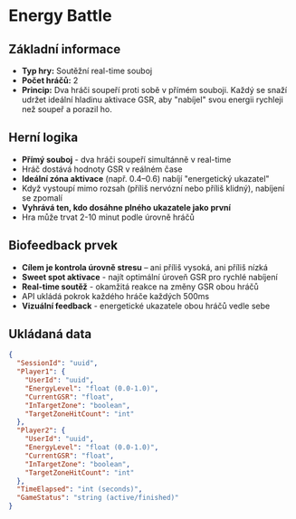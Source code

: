 # Energy Battle

## Základní informace

- **Typ hry:** Soutěžní real-time souboj
- **Počet hráčů:** 2
- **Princip:** Dva hráči soupeří proti sobě v přímém souboji. Každý se snaží udržet ideální hladinu aktivace GSR, aby "nabíjel" svou energii rychleji než soupeř a porazil ho.

## Herní logika

- **Přímý souboj** - dva hráči soupeří simultánně v real-time
- Hráč dostává hodnoty GSR v reálném čase
- **Ideální zóna aktivace** (např. 0.4–0.6) nabíjí "energetický ukazatel"
- Když vystoupí mimo rozsah (příliš nervózní nebo příliš klidný), nabíjení se zpomalí
- **Vyhrává ten, kdo dosáhne plného ukazatele jako první**
- Hra může trvat 2-10 minut podle úrovně hráčů

## Biofeedback prvek

- **Cílem je kontrola úrovně stresu** – ani příliš vysoká, ani příliš nízká
- **Sweet spot aktivace** - najít optimální úroveň GSR pro rychlé nabíjení
- **Real-time soutěž** - okamžitá reakce na změny GSR obou hráčů
- API ukládá pokrok každého hráče každých 500ms
- **Vizuální feedback** - energetické ukazatele obou hráčů vedle sebe

## Ukládaná data

```json
{
  "SessionId": "uuid",
  "Player1": {
    "UserId": "uuid",
    "EnergyLevel": "float (0.0-1.0)",
    "CurrentGSR": "float",
    "InTargetZone": "boolean",
    "TargetZoneHitCount": "int"
  },
  "Player2": {
    "UserId": "uuid", 
    "EnergyLevel": "float (0.0-1.0)",
    "CurrentGSR": "float",
    "InTargetZone": "boolean",
    "TargetZoneHitCount": "int"
  },
  "TimeElapsed": "int (seconds)",
  "GameStatus": "string (active/finished)"
}